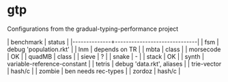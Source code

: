 gtp
===

Configurations from the gradual-typing-performance project

| benchmark    | status                       |
|--------------+------------------------------|
| fsm          | debug 'population.rkt'       |
| lnm          | depends on TR                |
| mbta         | class                        |
| morsecode    | OK                           |
| quadMB       | class                        |
| sieve        | ?                            |
| snake        | -                            |
| stack        | OK                           |
| synth        | variable-reference-constant  |
| tetris       | debug 'data.rkt', aliases    |
| trie-vector  | hash/c                       |
| zombie       | ben needs rec-types          |
| zordoz       | hash/c                       |
